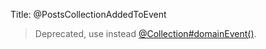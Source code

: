 Title: @PostsCollectionAddedToEvent

> Deprecated, use instead [@Collection#domainEvent()](./Collection.html).
